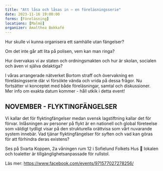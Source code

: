 ```yaml
---
title: "Att låsa och låsas in – en föreläsningsserie"
date: 2023-11-16 19:00:00
forms: [Föreläsning]
locations: [Malmö]
organizer: Amalthea Bokkafé
---
```

Hur skulle vi kunna organisera ett samhälle utan fängelser?

Om det inte går att lita på polisen, vem kan man ringa?

Hur övervakas vi av staten och ordningsmakten och hur är skolan, socialen och även vi själva delaktiga?

I våras arrangerade nätverket Bortom straff och övervakning en föreläsingsserie där vi försökte vända och vrida på dessa frågor. Nu fortsätter vi konceptet med både föreläsningar, samtal och diskussioner. Mer info om exakta datum kommer - håll utkik i detta event! 

## NOVEMBER - FLYKTINGFÄNGELSER 

Vi kallar det för flyktingfängelser medan svensk lagstiftning kallar det för förvar. Inlåsningen av personer på flykt är en nationell och global företeelse som väldigt tydligt visar på den strukturella orättvisa som vårt nuvarande system innebär. Vad tjänar flyktingfängelser för syften och vad kan göras för att förhindra deras existens? 

Ses på Svarta Koppen, 2a våningen rum 12 i Sofielund Folkets Hus 🙂 lokalen och toaletter är tillgänglighetsanpassade för rullstol.

Läs mer: https://www.facebook.com/events/971577027278256/